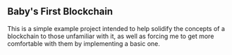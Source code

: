 Baby's First Blockchain
--------
This is a simple example project intended to help solidify the concepts of a blockchain to those unfamiliar with it, as well as forcing me to get more comfortable with them by implementing a basic one.
